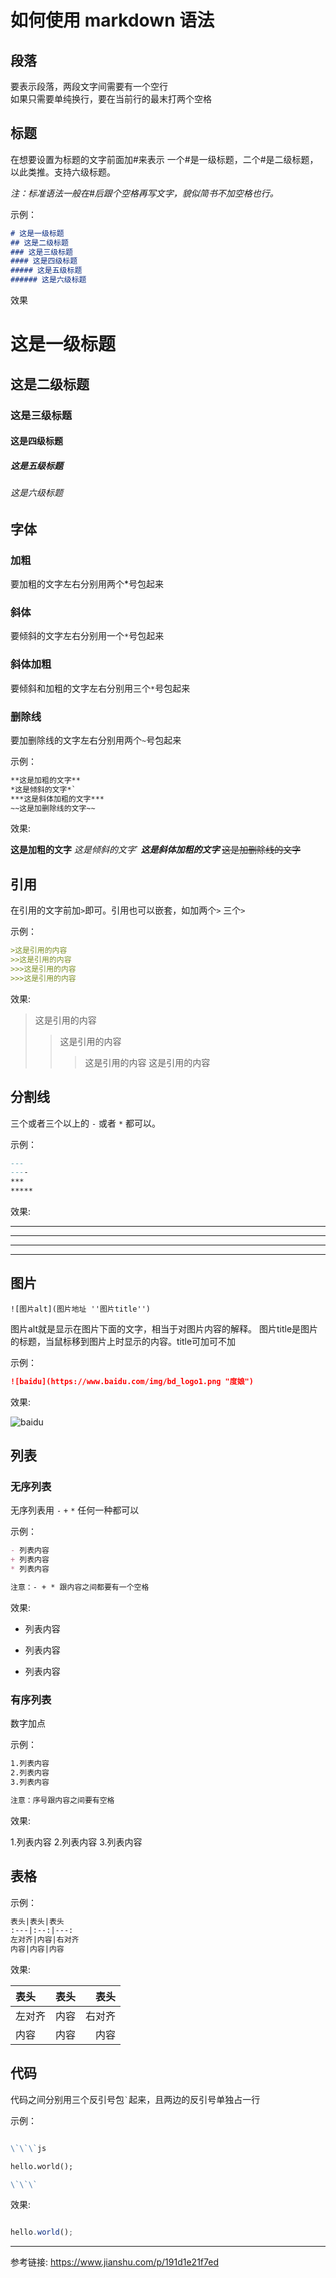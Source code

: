 
# 如何使用 markdown 语法

## 段落

要表示段落，两段文字间需要有一个空行  
如果只需要单纯换行，要在当前行的最末打两个空格

## 标题

在想要设置为标题的文字前面加#来表示
一个#是一级标题，二个#是二级标题，以此类推。支持六级标题。

*注：标准语法一般在#后跟个空格再写文字，貌似简书不加空格也行。*

示例：

```markdown
# 这是一级标题
## 这是二级标题
### 这是三级标题
#### 这是四级标题
##### 这是五级标题
###### 这是六级标题
```

效果

# 这是一级标题
## 这是二级标题
### 这是三级标题
#### 这是四级标题
##### 这是五级标题
###### 这是六级标题

## 字体

### 加粗

要加粗的文字左右分别用两个*号包起来

### 斜体

要倾斜的文字左右分别用一个`*`号包起来

### 斜体加粗

要倾斜和加粗的文字左右分别用三个`*`号包起来

### 删除线

要加删除线的文字左右分别用两个`~`号包起来

示例：

```markdown
**这是加粗的文字**
*这是倾斜的文字*`
***这是斜体加粗的文字***
~~这是加删除线的文字~~
```

效果:

**这是加粗的文字**
*这是倾斜的文字*`
***这是斜体加粗的文字***
~~这是加删除线的文字~~

## 引用

在引用的文字前加`>`即可。引用也可以嵌套，如加两个`>` 三个`>`

示例：

```markdown
>这是引用的内容
>>这是引用的内容
>>>这是引用的内容
>>>这是引用的内容
```

效果:

>这是引用的内容
>>这是引用的内容
>>>这是引用的内容
>>>这是引用的内容

## 分割线

三个或者三个以上的 `-` 或者 `*` 都可以。

示例：

```markdown
---
----
***
*****
```

效果:

---
----
***
*****

## 图片

`![图片alt](图片地址 ''图片title'')`

图片alt就是显示在图片下面的文字，相当于对图片内容的解释。
图片title是图片的标题，当鼠标移到图片上时显示的内容。title可加可不加

示例：

```markdown
![baidu](https://www.baidu.com/img/bd_logo1.png "度娘")
```

效果:

![baidu](https://www.baidu.com/img/bd_logo1.png "度娘")

## 列表

### 无序列表

无序列表用 `-` `+` `*` 任何一种都可以

示例：

```markdown
- 列表内容
+ 列表内容
* 列表内容

注意：- + * 跟内容之间都要有一个空格
```

效果:

- 列表内容
+ 列表内容
* 列表内容

### 有序列表

数字加点

示例：

```markdown
1.列表内容
2.列表内容
3.列表内容

注意：序号跟内容之间要有空格
```

效果:

1.列表内容
2.列表内容
3.列表内容

## 表格

示例：

```markdown
表头|表头|表头
:---|:--:|---:
左对齐|内容|右对齐
内容|内容|内容
```

效果:

表头|表头|表头
:---|:--:|---:
左对齐|内容|右对齐
内容|内容|内容

## 代码

代码之间分别用三个反引号包`` ` ``起来，且两边的反引号单独占一行

示例：

```markdown

\`\`\`js

hello.world();

\`\`\`

```

效果:

```js

hello.world();

```

---

参考链接: <https://www.jianshu.com/p/191d1e21f7ed>
